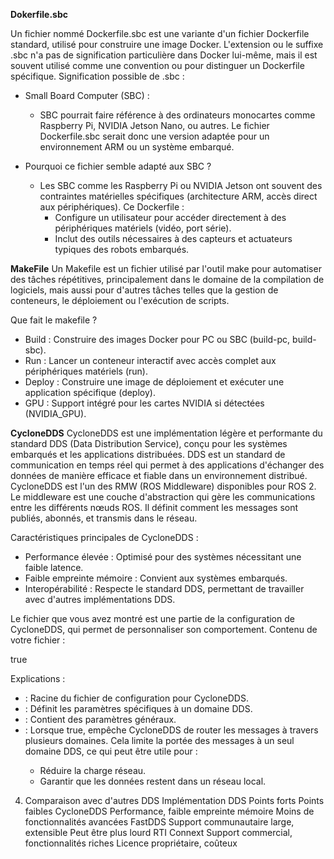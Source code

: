**Dokerfile.sbc** 

Un fichier nommé Dockerfile.sbc est une variante d'un fichier Dockerfile standard, utilisé pour construire une image Docker. L'extension ou le suffixe .sbc n'a pas de signification particulière dans Docker lui-même, 
mais il est souvent utilisé comme une convention ou pour distinguer un Dockerfile spécifique.
Signification possible de .sbc :

* Small Board Computer (SBC) :
  * SBC pourrait faire référence à des ordinateurs monocartes comme Raspberry Pi, NVIDIA Jetson Nano, ou autres. Le fichier Dockerfile.sbc serait donc une version adaptée pour un environnement ARM ou un système embarqué.

 * Pourquoi ce fichier semble adapté aux SBC ?
   * Les SBC comme les Raspberry Pi ou NVIDIA Jetson ont souvent des contraintes matérielles spécifiques (architecture ARM, accès direct aux périphériques).
    Ce Dockerfile :
        * Configure un utilisateur pour accéder directement à des périphériques matériels (vidéo, port série).
        * Inclut des outils nécessaires à des capteurs et actuateurs typiques des robots embarqués.


**MakeFile**
Un Makefile est un fichier utilisé par l'outil make pour automatiser des tâches répétitives, principalement dans le domaine de la compilation de logiciels, mais aussi pour d'autres tâches telles que la gestion de conteneurs, le déploiement ou l'exécution de scripts.

Que fait le makefile ? 

* Build : Construire des images Docker pour PC ou SBC (build-pc, build-sbc).
* Run : Lancer un conteneur interactif avec accès complet aux périphériques matériels (run).
* Deploy : Construire une image de déploiement et exécuter une application spécifique (deploy).
* GPU : Support intégré pour les cartes NVIDIA si détectées (NVIDIA_GPU).

**CycloneDDS**
CycloneDDS est une implémentation légère et performante du standard DDS (Data Distribution Service), conçu pour les systèmes embarqués et les applications distribuées. DDS est un standard de communication en temps réel qui permet à des applications d'échanger des données de manière efficace et fiable dans un environnement distribué. CycloneDDS est l'un des RMW (ROS Middleware) disponibles pour ROS 2. Le middleware est une couche d'abstraction qui gère les communications entre les différents nœuds ROS. Il définit comment les messages sont publiés, abonnés, et transmis dans le réseau.

Caractéristiques principales de CycloneDDS :
* Performance élevée : Optimisé pour des systèmes nécessitant une faible latence.
* Faible empreinte mémoire : Convient aux systèmes embarqués.
* Interopérabilité : Respecte le standard DDS, permettant de travailler avec d'autres implémentations DDS.

Le fichier que vous avez montré est une partie de la configuration de CycloneDDS, qui permet de personnaliser son comportement.
Contenu de votre fichier :

<CycloneDDS>
    <Domain>
        <General>
            <DontRoute>true</DontRoute>
        </General>
    </Domain>
</CycloneDDS>

Explications :

* <CycloneDDS> : Racine du fichier de configuration pour CycloneDDS.
* <Domain> : Définit les paramètres spécifiques à un domaine DDS.
* <General> : Contient des paramètres généraux.
* <DontRoute> : Lorsque true, empêche CycloneDDS de router les messages à travers plusieurs domaines. Cela limite la portée des messages à un seul domaine DDS, ce qui peut être utile pour :
    * Réduire la charge réseau.
    * Garantir que les données restent dans un réseau local.

4. Comparaison avec d'autres DDS
Implémentation      DDS	                                 Points forts	                            Points faibles
CycloneDDS	        Performance,                         faible empreinte mémoire	                    Moins de fonctionnalités avancées
FastDDS	            Support communautaire large,         extensible	                                    Peut être plus lourd
RTI Connext	        Support commercial,                  fonctionnalités riches	Licence propriétaire,   coûteux
